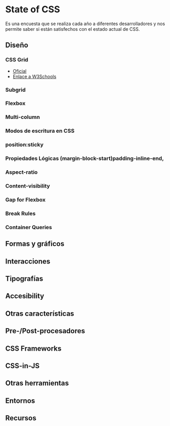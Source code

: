 # State of CSS
Es una encuesta que se realiza cada año a diferentes desarrolladores y nos permite saber si están satisfechos con el estado actual de CSS.

## Diseño
### CSS Grid
* [Oficial](https://www.w3.org/TR/css-grid-2/)
* [Enlace a W3Schools](https://www.w3schools.com/css/css_grid.asp)

### Subgrid
### Flexbox
### Multi-column
### Modos de escritura en CSS
### position:sticky
### Propiedades Lógicas (margin-block-start)padding-inline-end, 
### Aspect-ratio
### Content-visibility
### Gap for Flexbox
### Break Rules
### Container Queries

## Formas y gráficos
## Interacciones
## Tipografías
## Accesibility
## Otras características
## Pre-/Post-procesadores
## CSS Frameworks
## CSS-in-JS
## Otras herramientas
## Entornos
## Recursos
